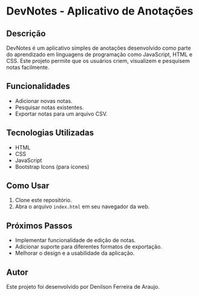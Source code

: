 # DevNotes - Aplicativo de Anotações

## Descrição
DevNotes é um aplicativo simples de anotações desenvolvido como parte do aprendizado em linguagens de programação como JavaScript, HTML e CSS. Este projeto permite que os usuários criem, visualizem e pesquisem notas facilmente.

## Funcionalidades
- Adicionar novas notas.
- Pesquisar notas existentes.
- Exportar notas para um arquivo CSV.
  
## Tecnologias Utilizadas
- HTML
- CSS
- JavaScript
- Bootstrap Icons (para ícones)

## Como Usar
1. Clone este repositório.
2. Abra o arquivo `index.html` em seu navegador da web.

## Próximos Passos
- Implementar funcionalidade de edição de notas.
- Adicionar suporte para diferentes formatos de exportação.
- Melhorar o design e a usabilidade da aplicação.

## Autor
Este projeto foi desenvolvido por Denilson Ferreira de Araujo.
